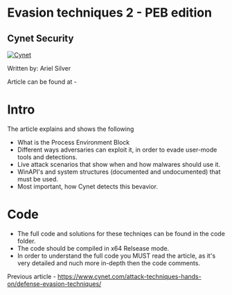 # Evasion techniques 2 - PEB edition 
## Cynet Security 

[![Cynet](https://user-images.githubusercontent.com/93097769/182300691-c6abf59c-303c-418a-a2b7-2047bf2dc4ca.png)](https://www.cynet.com/)

Written by: Ariel Silver

Article can be found at - 


# Intro
The article explains and shows the following
 - What is the Process Environment Block
 - Different ways adversaries can exploit it, in order to evade user-mode tools and detections.
 - Live attack scenarios that show when and how malwares should use it.
 - WinAPI's and system structures (documented and undocumented) that must be used.
 - Most important, how Cynet detects this bevavior.
 

# Code 
- The full code and solutions for these techniqes can be found in the code folder.
- The code should be compiled in x64 Relsease mode.
- In order to understand the full code you MUST read the article, as it's very detailed and nuch more in-depth then the code comments. 



Previous article - https://www.cynet.com/attack-techniques-hands-on/defense-evasion-techniques/
